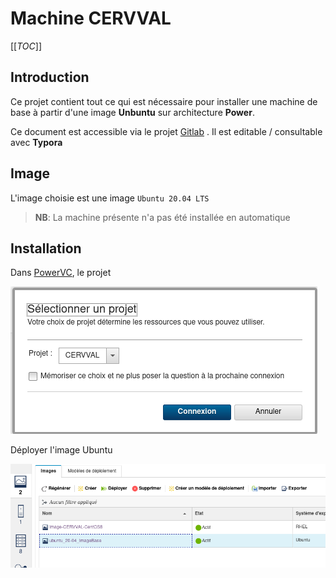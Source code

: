 # Machine CERVVAL

[[_TOC_]]

## Introduction

Ce projet contient tout ce qui est nécessaire pour installer une machine de base à partir d'une image **Unbuntu** sur architecture **Power**.

Ce document est accessible via le projet [Gitlab](https://gitlab.infra.asten/snoel/vm-power8) . Il est editable /  consultable avec **Typora**

## Image

L'image choisie est une image `Ubuntu 20.04 LTS`

> **NB**: La machine présente n'a pas été installée en automatique

## Installation 

Dans [PowerVC](https://powervc01.asten.asten/powervc/login.html), le projet 

![Projet](README/image-20210616115357114.png)

Déployer l'image Ubuntu

![Ubuntu](README/image-20210616115700267.png)





